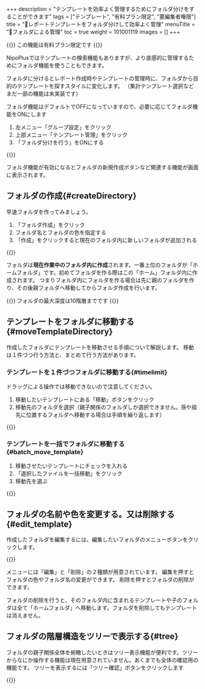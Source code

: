 +++
description = "テンプレートを効率よく管理するためにフォルダ分けをすることができます"
tags = ["テンプレート", "有料プラン限定", "要編集者権限"]
title = "📂レポートテンプレートをフォルダ分けして効率よく管理"
menuTitle = "📂フォルダによる管理"
toc = true
weight = 101001119
images = []
+++

{{<warning>}}
この機能は有料プラン限定です
{{</warning>}}

NipoPlusではテンプレートの検索機能もありますが、より直感的に管理するためにフォルダ機能を使うこともできます。  

フォルダに分けるとレポート作成時やテンプレートの管理時に、フォルダから目的のテンプレートを探すスタイルに変化します。
（集計テンプレート選択などまだ一部の機能は未実装です）

フォルダ機能はデフォルトでOFFになっていますので、必要に応じてフォルダ機能をONにします

1. 左メニュー「グループ設定」をクリック
1. 上部メニュー「テンプレート管理」をクリック
1. 「フォルダ分けを行う」をONにする

{{<appscreen filename="use-directory" title="フォルダ機能の有効化はワンクリックで完了です。ONにするとフォルダ作成やツリー表示ボタンなど様々な機能が表示されるようになります">}}

フォルダ機能が有効になるとフォルダの新規作成ボタンなど関連する機能が画面に表示されます。

## フォルダの作成{#createDirectory}

早速フォルダを作ってみましょう。

1. 「フォルダ作成」をクリック
1. フォルダ名とフォルダの色を指定する
1. 「作成」をクリックすると現在のフォルダ内に新しいフォルダが追加される

{{<appscreen filename="make-directory" title="フォルダの新規作成。現在の作業フォルダ内に新規に追加されます">}}

フォルダは**現在作業中のフォルダ内に作成**されます。一番上位のフォルダが「ホームフォルダ」です。初めてフォルダを作る際はこの「ホーム」フォルダ内に作成されます。
つまりフォルダ内にフォルダを作る場合は先に親のフォルダを作り、その後親フォルダへ移動してからフォルダ作成を行います。


{{<info>}}
フォルダの最大深度は10階層までです
{{</info>}}

## テンプレートをフォルダに移動する{#moveTemplateDirectory}

作成したフォルダにテンプレートを移動させる手順について解説します。
移動は１件づつ行う方法と、まとめて行う方法があります。

### テンプレートを１件づつフォルダに移動する{#timelimit}

ドラッグによる操作では移動できないので注意してください。

1. 移動したいテンプレートにある「移動」ボタンをクリック
1. 移動先のフォルダを選択（親子関係のフォルダしか選択できません。孫や祖先に位置するフォルダへ移動する場合は手順を繰り返します）


{{<appscreen filename="move" title="テンプレートを指定したフォルダへ移動する">}}

### テンプレートを一括でフォルダに移動する{#batch_move_template}

1. 移動させたいテンプレートにチェックを入れる
1. 「選択したファイルを一括移動」をクリック
1. 移動先を選ぶ

{{<appscreen filename="move-batch" title="移動させるテンプレートを選び、まとめて移動が可能です">}}


## フォルダの名前や色を変更する。又は削除する{#edit_template}

作成したフォルダを編集するには、編集したいフォルダのメニューボタンをクリックします。

{{<appscreen filename="directory-setting" title="フォルダの編集や削除はメニューボタンをクリックして表示します">}}

メニューには「編集」と「削除」の２種類が用意されています。
編集を押すとフォルダの色やフォルダ名の変更ができます。
削除を押すとフォルダの削除ができます。

フォルダの削除を行うと、そのフォルダ内に含まれるテンプレートや子のフォルダは全て「ホームフォルダ」へ移動します。フォルダを削除してもテンプレートは消えません。

## フォルダの階層構造をツリーで表示する{#tree}

フォルダの親子関係全体を俯瞰したいときはツリー表示機能が便利です。ツリーからなにか操作する機能は現在用意されていません。あくまでも全体の確認用の機能です。
ツリーを表示するには「ツリー確認」ボタンをクリックします

{{<appscreen filename="tree-view" title="ツリー表示">}}
